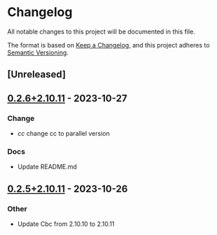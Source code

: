 # Changelog
All notable changes to this project will be documented in this file.

The format is based on [Keep a Changelog](https://keepachangelog.com/en/1.0.0/),
and this project adheres to [Semantic Versioning](https://semver.org/spec/v2.0.0.html).

## [Unreleased]

## [0.2.6+2.10.11](https://github.com/Maroon502/cbc-src/compare/v0.2.5+2.10.11...v0.2.6+2.10.11) - 2023-10-27

### Change
- *cc* change cc to parallel version

### Docs
- Update README.md

## [0.2.5+2.10.11](https://github.com/Maroon502/cbc-src/compare/v0.2.4+2.10.10...v0.2.5+2.10.11) - 2023-10-26

### Other
- Update Cbc from 2.10.10 to 2.10.11
